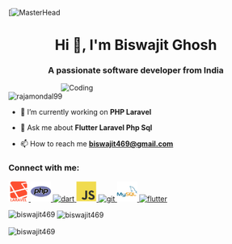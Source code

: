 [![MasterHead](https://mobiosolutions.com/wp-content/uploads/2020/07/Group-3.png)
<h1 align="center">Hi 👋, I'm Biswajit Ghosh</h1>
<h3 align="center">A passionate software developer from India</h3>
<img img align="right" alt="Coding" width="400" src="https://media.tenor.com/qJ5evVs-_uUAAAAC/coding.gif"/>

<p align="left"> <img src="https://komarev.com/ghpvc/?username=rajamondal99&label=Profile%20views&color=0e75b6&style=flat" alt="rajamondal99" /> </p>

- 🔭 I’m currently working on **PHP Laravel**

- 💬 Ask me about **Flutter Laravel Php Sql**

- 📫 How to reach me **biswajit469@gmail.com**

<h3 align="left">Connect with me:</h3>
<p align="left">
    <a href="https://laravel.com" target="_blank" rel="noreferrer">
        <img src="https://raw.githubusercontent.com/devicons/devicon/master/icons/laravel/laravel-plain-wordmark.svg" alt="laravel" width="40" height="40"/>
    </a>
    <a href="https://www.php.net" target="_blank" rel="noreferrer">
        <img src="https://raw.githubusercontent.com/devicons/devicon/master/icons/php/php-original.svg" alt="php" width="40" height="40"/>
    </a>
    <a href="https://dart.dev" target="_blank" rel="noreferrer">
        <img src="https://www.vectorlogo.zone/logos/dartlang/dartlang-icon.svg" alt="dart" width="40" height="40"/>
    </a>
    <a href="https://developer.mozilla.org/en-US/docs/Web/JavaScript" target="_blank" rel="noreferrer">
        <img src="https://raw.githubusercontent.com/devicons/devicon/master/icons/javascript/javascript-original.svg" alt="javascript" width="40" height="40"/>
    </a>
    <a href="https://git-scm.com/" target="_blank" rel="noreferrer">
        <img src="https://www.vectorlogo.zone/logos/git-scm/git-scm-icon.svg" alt="git" width="40" height="40"/>
    </a>
    <a href="https://www.mysql.com/" target="_blank" rel="noreferrer">
        <img src="https://raw.githubusercontent.com/devicons/devicon/master/icons/mysql/mysql-original-wordmark.svg" alt="mysql" width="40" height="40"/>
    </a>
    <a href="https://flutter.dev" target="_blank" rel="noreferrer">
        <img src="https://www.vectorlogo.zone/logos/flutterio/flutterio-icon.svg" alt="flutter" width="40" height="40"/>
    </a>
</p>


<p><img align="left" src="https://github-readme-stats.vercel.app/api/top-langs?username=biswajit469&show_icons=true&locale=en&layout=compact" alt="biswajit469" /></p>

<p>&nbsp;<img align="center" src="https://github-readme-stats.vercel.app/api?username=biswajit469&show_icons=true&locale=en" alt="biswajit469" /></p>

<p><img align="center" src="https://github-readme-streak-stats.herokuapp.com/?user=biswajit469&" alt="biswajit469" /></p>
